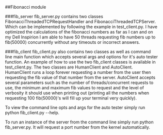 ##Fibonacci module 

###fib_server
fib_server.py contains two classes FibonacciThreadedTCPRequestHandler and FibonacciThreadedTCPServer. Which can be implemented by following the example in test_client.py. I have optimized the calculations of the fibonacci numbers as far as I can and on my Dell Inspirion I am able to have 50 threads requesting fib numbers up to fib(50000) concurrently without any timeouts or incorrect answers.

###fib_client
fib_client.py also contains two classes as well as command line main function which accepts several args and options for it's auto tester function. An example of how to use the two fib_client classes is available in test_client.py. The two classes are HumanClient and AutoClient. HumanClient runs a loop forever requesting a number from the user then requesting the fib value of that number from the server. AutoClient accepts several parameters such as the number of threads/concurrent requests to use, the minimum and maximum fib values to request and the level of verbosity it should use when printing out (printing all the numbers when requesting 100 fib(50000)'s will fill up your terminal very quickly).

To view the command line opts and args for the auto tester simply run python fib_client.py --help.

To run an instance of the server from the command line simply run python fib_server.py. It will request a port number from the kernel automatically.
